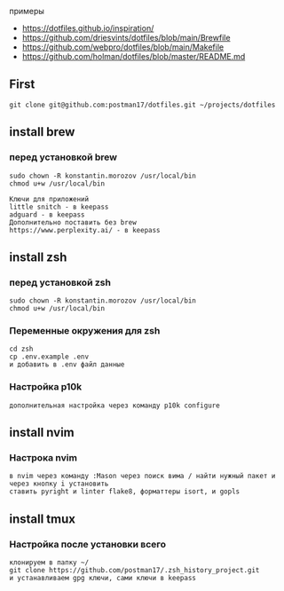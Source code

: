 примеры 
- https://dotfiles.github.io/inspiration/
- https://github.com/driesvints/dotfiles/blob/main/Brewfile
- https://github.com/webpro/dotfiles/blob/main/Makefile
- https://github.com/holman/dotfiles/blob/master/README.md

## First
```
git clone git@github.com:postman17/dotfiles.git ~/projects/dotfiles
```
## install brew
### перед установкой brew 
```
sudo chown -R konstantin.morozov /usr/local/bin
chmod u+w /usr/local/bin

Ключи для приложений
little snitch - в keepass
adguard - в keepass
Дополнительно поставить без brew
https://www.perplexity.ai/ - в keepass
```
## install zsh
### перед установкой zsh 
```
sudo chown -R konstantin.morozov /usr/local/bin
chmod u+w /usr/local/bin
```
### Переменные окружения для zsh
```
cd zsh
cp .env.example .env
и добавить в .env файл данные
```
### Настройка p10k
```
дополнительная настройка через команду p10k configure
```
## install nvim
### Настрока nvim
```
в nvim через команду :Mason через поиск вима / найти нужный пакет и через кнопку i установить
ставить pyright и linter flake8, форматтеры isort, и gopls
```
## install tmux

### Настройка после установки всего
```
клонируем в папку ~/
git clone https://github.com/postman17/.zsh_history_project.git
и устанавливаем gpg ключи, сами ключи в keepass
```

